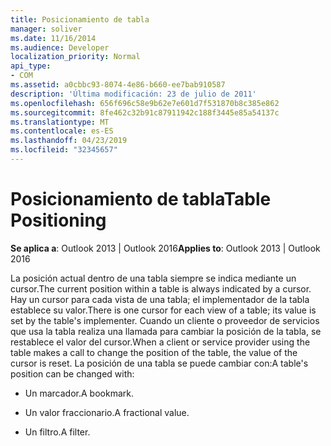 ```yaml
---
title: Posicionamiento de tabla
manager: soliver
ms.date: 11/16/2014
ms.audience: Developer
localization_priority: Normal
api_type:
- COM
ms.assetid: a0cbbc93-8074-4e86-b660-ee7bab910587
description: 'Última modificación: 23 de julio de 2011'
ms.openlocfilehash: 656f696c58e9b62e7e601d7f531870b8c385e862
ms.sourcegitcommit: 8fe462c32b91c87911942c188f3445e85a54137c
ms.translationtype: MT
ms.contentlocale: es-ES
ms.lasthandoff: 04/23/2019
ms.locfileid: "32345657"
---
```

# <a name="table-positioning"></a><span data-ttu-id="a3142-103">Posicionamiento de tabla</span><span class="sxs-lookup"><span data-stu-id="a3142-103">Table Positioning</span></span>

  
  
<span data-ttu-id="a3142-104">**Se aplica a**: Outlook 2013 | Outlook 2016</span><span class="sxs-lookup"><span data-stu-id="a3142-104">**Applies to**: Outlook 2013 | Outlook 2016</span></span> 
  
<span data-ttu-id="a3142-105">La posición actual dentro de una tabla siempre se indica mediante un cursor.</span><span class="sxs-lookup"><span data-stu-id="a3142-105">The current position within a table is always indicated by a cursor.</span></span> <span data-ttu-id="a3142-106">Hay un cursor para cada vista de una tabla; el implementador de la tabla establece su valor.</span><span class="sxs-lookup"><span data-stu-id="a3142-106">There is one cursor for each view of a table; its value is set by the table's implementer.</span></span> <span data-ttu-id="a3142-107">Cuando un cliente o proveedor de servicios que usa la tabla realiza una llamada para cambiar la posición de la tabla, se restablece el valor del cursor.</span><span class="sxs-lookup"><span data-stu-id="a3142-107">When a client or service provider using the table makes a call to change the position of the table, the value of the cursor is reset.</span></span> <span data-ttu-id="a3142-108">La posición de una tabla se puede cambiar con:</span><span class="sxs-lookup"><span data-stu-id="a3142-108">A table's position can be changed with:</span></span>
  
- <span data-ttu-id="a3142-109">Un marcador.</span><span class="sxs-lookup"><span data-stu-id="a3142-109">A bookmark.</span></span>
    
- <span data-ttu-id="a3142-110">Un valor fraccionario.</span><span class="sxs-lookup"><span data-stu-id="a3142-110">A fractional value.</span></span>
    
- <span data-ttu-id="a3142-111">Un filtro.</span><span class="sxs-lookup"><span data-stu-id="a3142-111">A filter.</span></span>
    

